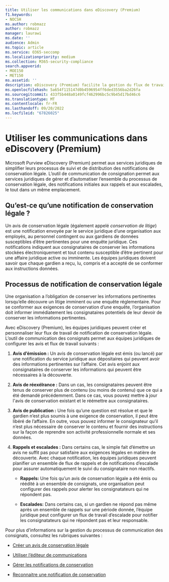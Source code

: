 ```yaml
---
title: Utiliser les communications dans eDiscovery (Premium)
f1.keywords:
- NOCSH
ms.author: robmazz
author: robmazz
manager: laurawi
ms.date: ''
audience: Admin
ms.topic: article
ms.service: O365-seccomp
ms.localizationpriority: medium
ms.collection: M365-security-compliance
search.appverid:
- MOE150
- MET150
ms.assetid: ''
description: eDiscovery (Premium) facilite la gestion du flux de travail de notification de conservation légale autour de la notification aux consignatateurs dans les enquêtes juridiques.
ms.openlocfilehash: 5a654f115147d0b4596954ff6ded3556ba2d26fa
ms.sourcegitcommit: 433f5b448a0149fcf462996bc5c9b45d17bd46c6
ms.translationtype: MT
ms.contentlocale: fr-FR
ms.lasthandoff: 09/20/2022
ms.locfileid: "67826025"
---
```

# <a name="work-with-communications-in-ediscovery-premium"></a>Utiliser les communications dans eDiscovery (Premium)

Microsoft Purview eDiscovery (Premium) permet aux services juridiques de simplifier leurs processus de suivi et de distribution des notifications de conservation légale. L’outil de communication de consignation permet aux services juridiques de gérer et d’automatiser l’ensemble du processus de conservation légale, des notifications initiales aux rappels et aux escalades, le tout dans un même emplacement.

## <a name="what-is-a-legal-hold-notification"></a>Qu’est-ce qu’une notification de conservation légale ?

Un avis de conservation légale (également appelé *conservation de litige*) est une notification envoyée par le service juridique d’une organisation aux employés, au personnel contingent ou aux gardiens de données susceptibles d’être pertinentes pour une enquête juridique. Ces notifications indiquent aux consignataires de conserver les informations stockées électroniquement et tout contenu susceptible d’être pertinent pour une affaire juridique active ou imminente. Les équipes juridiques doivent savoir que chaque gardien a reçu, lu, compris et a accepté de se conformer aux instructions données.

## <a name="the-legal-hold-notification-process"></a>Processus de notification de conservation légale

Une organisation a l’obligation de conserver les informations pertinentes lorsqu’elle découvre un litige imminent ou une enquête réglementaire. Pour se conformer aux exigences de conservation d’une enquête, l’organisation doit informer immédiatement les consignataires potentiels de leur devoir de conserver les informations pertinentes.

Avec eDiscovery (Premium), les équipes juridiques peuvent créer et personnaliser leur flux de travail de notification de conservation légale. L’outil de communication des consignats permet aux équipes juridiques de configurer les avis et flux de travail suivants :

1. **Avis d’émission :** Un avis de conservation légale est émis (ou lancé) par une notification du service juridique aux dépositaires qui peuvent avoir des informations pertinentes sur l’affaire. Cet avis enjoint aux consignataires de conserver les informations qui peuvent être nécessaires à la découverte.

2. **Avis de réexélrance :** Dans un cas, les consignataires peuvent être tenus de conserver plus de contenu (ou moins de contenu) que ce qui a été demandé précédemment. Dans ce cas, vous pouvez mettre à jour l'avis de conservation existant et le réémettre aux consignataires.

3. **Avis de publication :** Une fois qu’une question est résolue et que le gardien n’est plus soumis à une exigence de conservation, il peut être libéré de l’affaire. En outre, vous pouvez informer le consignateur qu’il n’est plus nécessaire de conserver le contenu et fournir des instructions sur la façon de reprendre son activité professionnelle normale et ses données.

4. **Rappels et escalades :** Dans certains cas, le simple fait d’émettre un avis ne suffit pas pour satisfaire aux exigences légales en matière de découverte. Avec chaque notification, les équipes juridiques peuvent planifier un ensemble de flux de rappels et de notifications d’escalade pour assurer automatiquement le suivi du consignataire non réactifs.

   - **Rappels:** Une fois qu’un avis de conservation légale a été émis ou réédité à un ensemble de consignats, une organisation peut configurer des rappels pour alerter les consignatateurs qui ne répondent pas.

   - **Escalades:** Dans certains cas, si un gardien ne répond pas même après un ensemble de rappels sur une période donnée, l’équipe juridique peut configurer un flux de travail d’escalade pour notifier les consignatateurs qui ne répondent pas et leur responsable.

Pour plus d’informations sur la gestion du processus de communication des consignats, consultez les rubriques suivantes : 

- [Créer un avis de conservation légale](create-hold-notification.md)

- [Utiliser l’éditeur de communications](using-communications-editor.md)

- [Gérer les notifications de conservation](manage-hold-notification.md)

- [Reconnaitre une notification de conservation](acknowledge-hold-notification.md)